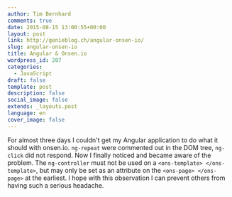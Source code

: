 ```yaml
---
author: Tim Bernhard
comments: true
date: 2015-08-15 13:00:55+00:00
layout: post
link: http://genieblog.ch/angular-onsen-io/
slug: angular-onsen-io
title: Angular & Onsen.io
wordpress_id: 207
categories:
  - JavaScript
draft: false
template: post
description: false
social_image: false
extends: _layouts.post
language: en
cover_image: false
---
```


For almost three days I couldn't get my Angular application to do what it should with onsen.io. `ng-repeat` were commented out in the DOM tree, `ng-click` did not respond.
Now I finally noticed and became aware of the problem.
The `ng-controller` must not be used on a `<ons-template> </ons-template>`, but may only be set as an attribute on the `<ons-page> </ons-page>` at the earliest.
I hope with this observation I can prevent others from having such a serious headache.
